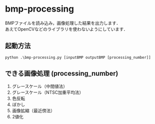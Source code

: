 # bmp-processing
BMPファイルを読み込み，画像処理した結果を出力します．  
あえてOpenCVなどのライブラリを使わないようにしています．

## 起動方法
```
python .\bmp-processing.py [inputBMP outputBMP [processing_number]]
```

## できる画像処理 (processing_number)
1. グレースケール（中間値法）
1. グレースケール（NTSC加重平均法）
1. 色反転
1. ぼかし
1. 画像拡縮（最近傍法）
1. 2値化
